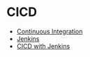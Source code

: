 # CICD

- [Continuous Integration](/cicd/ci.md)
- [Jenkins](/cicd/jenkins.md)
- [CICD with Jenkins](/cicd/jenkins.md)
